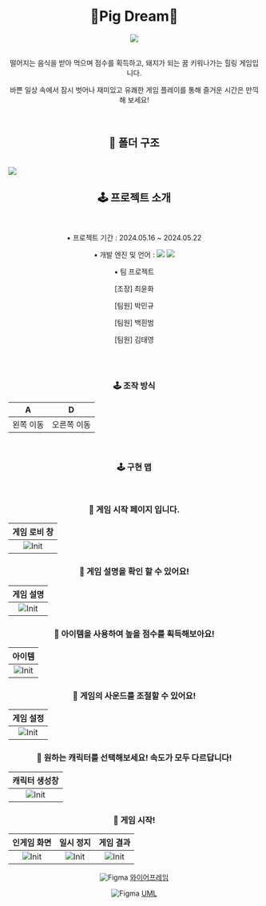 <h1 align = "center"><b>🐷Pig Dream🐷</b></h1>
<div align = "center">
 
<img src = "https://github.com/choiyunhwa/PigDream/assets/101029607/57546548-d654-4112-942b-503c0cf865ae"/>

</div>
</br>
<div align = "center"> 
 
떨어지는 음식을 받아 먹으며 점수를 획득하고, 돼지가 되는 꿈 키워나가는 힐링 게임입니다.

바쁜 일상 속에서 잠시 벗어나 재미있고 유쾌한 게임 플레이를 통해 즐거운 시간은 만끽해 보세요!


</div>
</br>
<h2 align = "center"><b>📁 폴더 구조 </b></h2>
</br>
<img src="https://github.com/choiyunhwa/PigDream/blob/main/GitImg/Tree.png"/>
</div>
</br>
<h2 align = "center"><b>🕹 프로젝트 소개 </b></h2>
</br>

<div align = "center">
 
▪ 프로젝트 기간 : 2024.05.16 ~ 2024.05.22

▪ 개발 엔진 및 언어 : 
<img src="https://img.shields.io/badge/c%23-%23239120.svg?style=for-the-badge&logo=c-sharp&logoColor=white"/>
<img src="https://img.shields.io/badge/unity%20-%23000000.svg?&style=for-the-badge&logo=unity&logoColor=white"/>

▪ 팀 프로젝트

[조장] 최윤화

[팀원] 박민규

[팀원] 백흰범

[팀원] 김태영

</br>
</br>
<h3 align = "center"><b>🕹 조작 방식</b></h3>

|A|D|
|:------:|:------:|
|왼쪽 이동|오른쪽 이동|

</br>
<h3 align = "center"><b>🕹 구현 맵</b></h3>

</br>

<h3>🍎 게임 시작 페이지 입니다.</h3>

|게임 로비 창|
|:------:|
|![Init](https://github.com/choiyunhwa/PigDream/blob/main/GitImg/GameMain.png)|

<h3>🍎 게임 설명을 확인 할 수 있어요!</h3>

|게임 설명|
|:------:|
|![Init](https://github.com/choiyunhwa/PigDream/blob/main/GitImg/GamePlayEx.png)|

<h3>🍎 아이템을 사용하여 높을 점수를 획득해보아요! </h3>

|아이템 |
|:------:|
|![Init](https://github.com/choiyunhwa/PigDream/blob/main/GitImg/Items.png)|

<h3>🍎 게임의 사운드를 조절할 수 있어요!</h3>

|게임 설정|
|:------:|
|![Init](https://github.com/choiyunhwa/PigDream/blob/main/GitImg/GameSetting.png)|

<h3>🍎 원하는 캐릭터를 선택해보세요! 속도가 모두 다르답니다! </h3>

|캐릭터 생성창|
|:------:|
|![Init](https://github.com/choiyunhwa/PigDream/blob/main/GitImg/GameChoice.png)|


<h3>🍎 게임 시작!</h3>

|인게임 화면|일시 정지|게임 결과|
|:------:|:------:|:------:|
|![Init](https://github.com/choiyunhwa/PigDream/blob/main/GitImg/GamePlay.png)|![Init](https://github.com/choiyunhwa/PigDream/blob/main/GitImg/GamePause.png)|![Init](https://github.com/choiyunhwa/PigDream/blob/main/GitImg/GameEnding.png)|







![Figma](https://img.shields.io/badge/figma-%23F24E1E.svg?style=for-the-badge&logo=figma&logoColor=white) 
[와이어프레임](https://www.figma.com/design/HPwmOsiUzM6RMs0ElgH1JU/%5Co%2F%ED%8C%80?t=TvbKcOcdtegJTS95-1)

![Figma](https://img.shields.io/badge/figma-%23F24E1E.svg?style=for-the-badge&logo=figma&logoColor=white)
[UML](https://www.figma.com/board/R8ZdGnZ1gDoS1pzm36N6GH/%EB%8F%BC%EC%A7%80%EC%9D%98-%EA%BF%88---UML?node-id=0%3A1&t=TvbKcOcdtegJTS95-1)

</div>
